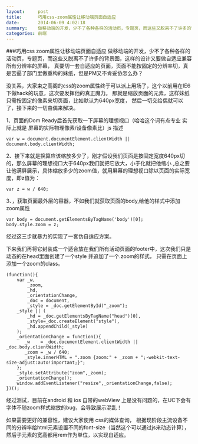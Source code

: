 ```yaml
---
layout:     post
title:      巧用css-zoom属性让移动端页面自适应
date:       2014-06-09 4:02:18
summary:    做移动端的开发，少不了各种各样的活动页，专题页，而这些又脱离不了许多的背景图，这样的设计又要做自适应兼容所有分辨率的屏幕，真要切一套自适应的页面，页面不能按固定的分辨率切，真是苦逼了部门里做重构的妹纸，但是PM又不肯妥协怎么办？
categories: 前端
---
```


###巧用css zoom属性让移动端页面自适应
做移动端的开发，少不了各种各样的活动页，专题页，而这些又脱离不了许多的背景图，这样的设计又要做自适应兼容所有分辨率的屏幕，
真要切一套自适应的页面，页面不能按固定的分辨率切，真是苦逼了部门里做重构的妹纸，但是PM又不肯妥协怎么办？

没关系，大家束之高阁的css的zoom属性终于可以派上用场了，这个以前用在IE6下做hack的玩意，这次要发挥他的真正魔力。
那就是缩放页面的元素，这样妹纸只需按固定的像素来切页面，比如默认为640px宽度，
然后一切交给偶就可以了，接下来的一切由偶来解决。

1、页面的Dom Ready后首先获取一下屏幕的理想视口（哈哈这个词有点专业 实际上就是 屏幕的实际物理像素/设备像素比）js 描述 
    
    var w = document.documentElement.clientWidth || document.body.clientWidth;
    
2、接下来就是换算应该缩放多少了，刚才假设我们页面是按固定宽度640px切的，那么屏幕的理想视口大于640px我们就把它放大，小于化就把他缩小
,总之要让他满屏展示，具体缩放多少的zoom值，就用屏幕的理想视口除以页面的实际宽度，即z值为：

    var z = w / 640;
    
3、，获取页面最外层的容器，不如我们就获取页面的body,给他的样式中添加zoom属性

    var body = document.getElementsByTagName('body')[0];
    body.style.zoom = z;
    
经过这三步就暴力的实现了一套伪自适应方案。

下来我们再将它封装成一个适合放在我们所有活动页面的footer中，这次我们只是动态的在head里面创建了一个style 并追加了一个.zoom的样式，
只需在页面上添加一个zoom的class。

 
    (function(){
        var _w,
            _zoom,
            _hd, 
            _orientationChange,
            _doc = document,
            _style = _doc.getElementById("_zoom");
        _style || (
            _hd = _doc.getElementsByTagName("head")[0],
            _style=_doc.createElement("style"),
            _hd.appendChild(_style)
        );
        _orientationChange = function(){
           _w    = _doc.documentElement.clientWidth || _doc.body.clientWidth;
           _zoom = _w / 640;
           _style.innerHTML = ".zoom {zoom:" + _zoom + ";-webkit-text-size-adjust:auto!important;}";
        };
        _style.setAttribute("zoom",_zoom);
        _orientationChange();
        window.addEventListener("resize",_orientationChange,false);
    })();

经过测试，目前在android 和 ios 自带的webView 上是没有问题的，在UC下会有字体不随zoom样式缩放的bug，会导致展示混乱！

如果需要更好的兼容性，建议大家使用 css的媒体查询， 根据现阶段主流设备不同的分辨率给html元素设置不同的font-size（当然这个可以通过js来动态计算），然后子元素的宽高都用rem作为单位，以实现自适应。